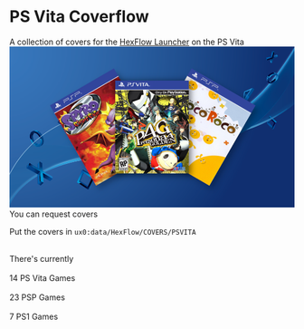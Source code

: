 # PS Vita Coverflow
A collection of covers for the [HexFlow Launcher](https://gbatemp.net/threads/release-hex-flow-launcher-a-3d-coverflow-like-launcher-vitahex-games.576081/) on the PS Vita
![](https://raw.githubusercontent.com/piegit/psvita-coverflow/main/cover.png)
You can request covers

Put the covers in ```ux0:data/HexFlow/COVERS/PSVITA```



<br>There's currently</br>
<br>14 PS Vita Games</br>
<br>23 PSP Games</br>
<br>7 PS1 Games</br>
